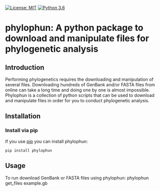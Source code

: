 [![License: MIT](https://img.shields.io/badge/License-MIT-yellow.svg)](https://opensource.org/licenses/MIT)
[![Python 3.6](https://img.shields.io/badge/python-3.6-blue.svg)](https://www.python.org/downloads/release/python-360/)

# phylophun: A python package to download and manipulate files for phylogenetic analysis

## Introduction

Performing phylogenetics requires the downloading and manipulation of several files. 
Downloading hundreds of GenBank and/or FASTA files from online can take a long time 
and doing one by one is almost impossible.
Phylophun is a collection of python scripts that can be used to download and manipulate
files in order for you to conduct phylogenetic analysis.

## Installation

### Install via pip
If you use [pip](https://pip.pypa.io/en/stable/)
you can install phylophun:
```
pip install phylophun
```

## Usage
To run download GenBank or FASTA files using phylophun:
	phylophun get_files example.gb


